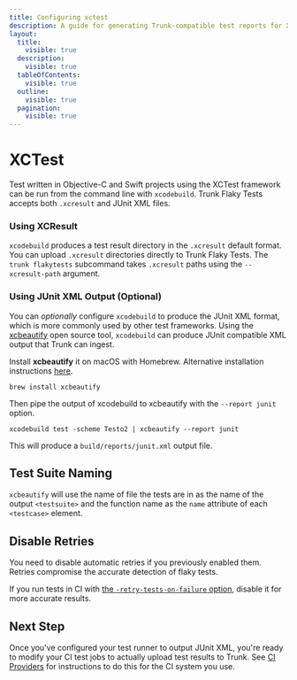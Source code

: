 ```yaml
---
title: Configuring xctest
description: A guide for generating Trunk-compatible test reports for XCode and xcodebuild
layout:
  title:
    visible: true
  description:
    visible: true
  tableOfContents:
    visible: true
  outline:
    visible: true
  pagination:
    visible: true
---
```


# XCTest

Test written in Objective-C and Swift projects using the XCTest framework can be run from the command line with `xcodebuild`. Trunk Flaky Tests accepts both `.xcresult` and JUnit XML files.

### Using XCResult

`xcodebuild` produces a test result directory in the `.xcresult` default format. You can upload `.xcresult` directories directly to Trunk Flaky Tests. The `trunk flakytests` subcommand takes `.xcresult` paths using the `--xcresult-path` argument.

### Using JUnit XML Output (Optional)

You can _optionally_ configure `xcodebuild` to produce the JUnit XML format, which is more commonly used by other test frameworks. Using the [xcbeautify](https://github.com/cpisciotta/xcbeautify) open source tool, `xcodebuild` can produce JUnit compatible XML output that Trunk can ingest.

Install **xcbeautify** it on macOS with Homebrew. Alternative installation instructions [here](https://github.com/cpisciotta/xcbeautify?tab=readme-ov-file#installation).

```shell
brew install xcbeautify
```

Then pipe the output of xcodebuild to xcbeautify with the `--report junit` option.

```shell
xcodebuild test -scheme Testo2 | xcbeautify --report junit 
```

This will produce a `build/reports/junit.xml` output file.

## Test Suite Naming

`xcbeautify` will use the name of file the tests are in as the name of the output `<testsuite>` and the function name as the `name` attribute of each `<testcase>` element.

## Disable Retries

You need to disable automatic retries if you previously enabled them. Retries compromise the accurate detection of flaky tests.

If you run tests in CI with [the `-retry-tests-on-failure` option](https://keith.github.io/xcode-man-pages/xcodebuild.1.html#retry-tests-on-failure), disable it for more accurate results.

## Next Step

Once you've configured your test runner to output JUnit XML, you're ready to modify your CI test jobs to actually upload test results to Trunk. See [CI Providers](../ci-providers/) for instructions to do this for the CI system you use.
